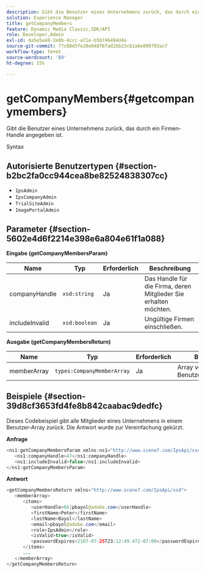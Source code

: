 ```yaml
---
description: Gibt die Benutzer eines Unternehmens zurück, das durch ein Firmen-Handle angegeben ist.
solution: Experience Manager
title: getCompanyMembers
feature: Dynamic Media Classic,SDK/API
role: Developer,Admin
exl-id: da5e5a48-2e0b-4ccc-a71e-b5b746484d4a
source-git-commit: 77c88d5fe20e048f6fad2bb23cb1abe090793acf
workflow-type: tm+mt
source-wordcount: '89'
ht-degree: 15%

---
```


# getCompanyMembers{#getcompanymembers}

Gibt die Benutzer eines Unternehmens zurück, das durch ein Firmen-Handle angegeben ist.

Syntax

## Autorisierte Benutzertypen {#section-b2bc2fa0cc944cea8be82524838307cc}

* `IpsAdmin`
* `IpsCompanyAdmin`
* `TrialSiteAdmin`
* `ImagePortalAdmin`

## Parameter {#section-5602e4d6f2214e398e6a804e61f1a088}

**Eingabe (getCompanyMembersParam)**

| Name | Typ | Erforderlich | Beschreibung |
|---|---|---|---|
| companyHandle | `xsd:string` | Ja | Das Handle für die Firma, deren Mitglieder Sie erhalten möchten. |
| includeInvalid | `xsd:boolean` | Ja | Ungültige Firmen einschließen. |

**Ausgabe (getCompanyMembersReturn)**

| Name | Typ | Erforderlich | Beschreibung |
|---|---|---|---|
| memberArray | `types:CompanyMemberArray` | Ja | Array von Benutzermitgliedschaften. |

## Beispiele {#section-39d8cf3653fd4fe8b842caabac9dedfc}

Dieses Codebeispiel gibt alle Mitglieder eines Unternehmens in einem Benutzer-Array zurück. Die Antwort wurde zur Vereinfachung gekürzt.

**Anfrage**

```java
<ns1:getCompanyMembersParam xmlns:ns1="http://www.scene7.com/IpsApi/xsd">
   <ns1:companyHandle>47</ns1:companyHandle>
   <ns1:includeInvalid>false</ns1:includeInvalid>
</ns1:getCompanyMembersParam>
```

**Antwort**

```java
<getCompanyMembersReturn xmlns="http://www.scene7.com/IpsApi/xsd">
   <memberArray>
      <items>
         <userHandle>66|pbayol@adobe.com</userHandle>
         <firstName>Peter</firstName>
         <lastName>Bayol</lastName>
         <email>pbayol@adobe.com</email>
         <role>IpsAdmin</role>
         <isValid>true</isValid>
         <passwordExpires>2107-07-25T23:12:49.472-07:00</passwordExpires>
      </items>
      ...
   </memberArray>
</getCompanyMembersReturn>
```
